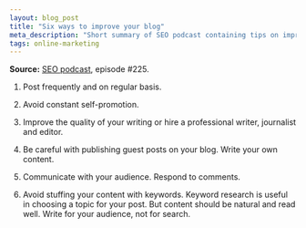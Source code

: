 ```yaml
---
layout: blog_post
title: "Six ways to improve your blog"
meta_description: "Short summary of SEO podcast containing tips on improving your blog."
tags: online-marketing
---
```


**Source:** [SEO podcast](http://www.e-webstyle.com/Internet-Marketing-Podcast.asp), episode #225.

1. Post frequently and on regular basis.

1. Avoid constant self-promotion.

1. Improve the quality of your writing or hire a professional writer, journalist and editor.

1. Be careful with publishing guest posts on your blog. Write your own content.

1. Communicate with your audience. Respond to comments.

1. Avoid stuffing your content with keywords. Keyword research is useful in choosing a topic for your post. But content should be natural and read well. Write for your audience, not for search.